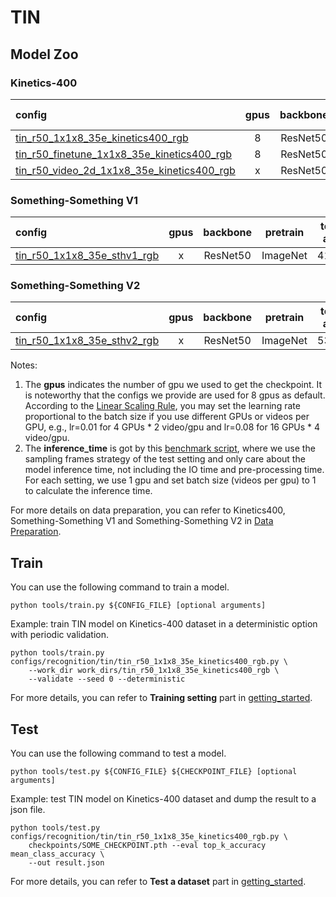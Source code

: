 # TIN

## Model Zoo

### Kinetics-400

|config | gpus | backbone| pretrain | top1 acc| top5 acc | inference_time(video/s) | gpu_mem(M)| ckpt | log| json|
|:--|:--:|:--:|:--:|:--:|:--:|:--:|:--:|:--:|:--:|:--:|
|[tin_r50_1x1x8_35e_kinetics400_rgb](/configs/recognition/tin/tin_r50_1x1x8_35e_kinetics400_rgb.py) |8| ResNet50| ImageNet |69.44|89.19|16.5 (8x1 frames)| 6173| [ckpt]() | [log]()| [json]()|
|[tin_r50_finetune_1x1x8_35e_kinetics400_rgb](/configs/recognition/tin/tin_r50_finetune_1x1x8_35e_kinetics400_rgb.py) |8| ResNet50| ImageNet |71.00|89.98| x | 6174 | [ckpt]() | [log]()| [json]()|
|[tin_r50_video_2d_1x1x8_35e_kinetics400_rgb](/configs/recognition/tin/tin_r50_video_1x1x8_35e_kinetics400_rgb.py) |x| ResNet50 | ImageNet | x | x | x | x | [ckpt]() | [log]()| [json]()|

### Something-Something V1

|config | gpus | backbone| pretrain | top1 acc| top5 acc | gpu_mem(M) | ckpt | log| json|
|:--|:--:|:--:|:--:|:--:|:--:|:--:|:--:|:--:|:--:|
|[tin_r50_1x1x8_35e_sthv1_rgb](/configs/recognition/tin/tin_r50_1x1x8_35e_sthv1_rgb.py) |x| ResNet50 |ImageNet|41.59|71.94| x | [ckpt]() | [log]()| [json]()|

### Something-Something V2

|config | gpus | backbone | pretrain| top1 acc| top5 acc | gpu_mem(M)  | ckpt | log| json|
|:--|:--:|:--:|:--:|:--:|:--:|:--:|:--:|:--:|:--:|
|[tin_r50_1x1x8_35e_sthv2_rgb](/configs/recognition/tin/tin_r50_1x1x8_35e_sthv2_rgb.py) |x| ResNet50|ImageNet |53.08|82.02| x | [ckpt]() | [log]()| [json]()|

Notes:
1. The **gpus** indicates the number of gpu we used to get the checkpoint. It is noteworthy that the configs we provide are used for 8 gpus as default.
According to the [Linear Scaling Rule](https://arxiv.org/abs/1706.02677), you may set the learning rate proportional to the batch size if you use different GPUs or videos per GPU,
e.g., lr=0.01 for 4 GPUs * 2 video/gpu and lr=0.08 for 16 GPUs * 4 video/gpu.
2. The **inference_time** is got by this [benchmark script](/tools/benchmark.py), where we use the sampling frames strategy of the test setting and only care about the model inference time,
not including the IO time and pre-processing time. For each setting, we use 1 gpu and set batch size (videos per gpu) to 1 to calculate the inference time.

For more details on data preparation, you can refer to Kinetics400, Something-Something V1 and Something-Something V2 in [Data Preparation](/docs/data_preparation.md).

## Train
You can use the following command to train a model.
```shell
python tools/train.py ${CONFIG_FILE} [optional arguments]
```

Example: train TIN model on Kinetics-400 dataset in a deterministic option with periodic validation.
```shell
python tools/train.py configs/recognition/tin/tin_r50_1x1x8_35e_kinetics400_rgb.py \
    --work_dir work_dirs/tin_r50_1x1x8_35e_kinetics400_rgb \
    --validate --seed 0 --deterministic
```

For more details, you can refer to **Training setting** part in [getting_started](/docs/getting_started.md).

## Test
You can use the following command to test a model.
```shell
python tools/test.py ${CONFIG_FILE} ${CHECKPOINT_FILE} [optional arguments]
```

Example: test TIN model on Kinetics-400 dataset and dump the result to a json file.
```shell
python tools/test.py configs/recognition/tin/tin_r50_1x1x8_35e_kinetics400_rgb.py \
    checkpoints/SOME_CHECKPOINT.pth --eval top_k_accuracy mean_class_accuracy \
    --out result.json
```

For more details, you can refer to **Test a dataset** part in [getting_started](/docs/getting_started.md).
